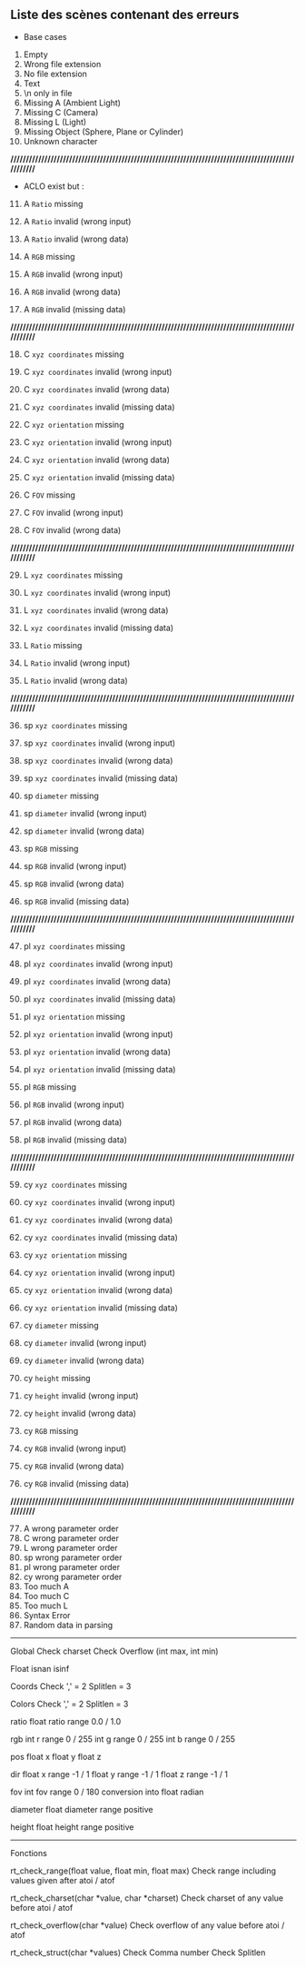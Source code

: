 ## Liste des scènes contenant des erreurs

- Base cases
1. Empty
2. Wrong file extension
3. No file extension
4. Text
5. \n only in file
6. Missing A (Ambient Light)
7. Missing C (Camera)
8. Missing L (Light)
9. Missing Object (Sphere, Plane or Cylinder)
10. Unknown character

**////////////////////////////////////////////////////////////////////////////////////////////////////**

- ACLO exist but :
11. A `Ratio` missing
12. A `Ratio` invalid (wrong input)
13. A `Ratio` invalid (wrong data)

14. A `RGB` missing
15. A `RGB` invalid (wrong input)
16. A `RGB` invalid (wrong data)
17. A `RGB` invalid (missing data)

**////////////////////////////////////////////////////////////////////////////////////////////////////**

18. C `xyz coordinates` missing
19. C `xyz coordinates` invalid (wrong input)
20. C `xyz coordinates` invalid (wrong data)
21. C `xyz coordinates` invalid (missing data)

22. C `xyz orientation` missing
23. C `xyz orientation` invalid (wrong input)
24. C `xyz orientation` invalid (wrong data)
25. C `xyz orientation` invalid (missing data)

26. C `FOV` missing
27. C `FOV` invalid (wrong input)
28. C `FOV` invalid (wrong data)

**////////////////////////////////////////////////////////////////////////////////////////////////////**

29. L `xyz coordinates` missing
30. L `xyz coordinates` invalid (wrong input)
31. L `xyz coordinates` invalid (wrong data)
32. L `xyz coordinates` invalid (missing data)

33. L `Ratio` missing
34. L `Ratio` invalid (wrong input)
35. L `Ratio` invalid (wrong data)

**////////////////////////////////////////////////////////////////////////////////////////////////////**

36. sp `xyz coordinates` missing
37. sp `xyz coordinates` invalid (wrong input)
38. sp `xyz coordinates` invalid (wrong data)
39. sp `xyz coordinates` invalid (missing data)

40. sp `diameter` missing
41. sp `diameter` invalid (wrong input)
42. sp `diameter` invalid (wrong data)

43. sp `RGB` missing
44. sp `RGB` invalid (wrong input)
45. sp `RGB` invalid (wrong data)
46. sp `RGB` invalid (missing data)

**////////////////////////////////////////////////////////////////////////////////////////////////////**

47. pl `xyz coordinates` missing
48. pl `xyz coordinates` invalid (wrong input)
49. pl `xyz coordinates` invalid (wrong data)
50. pl `xyz coordinates` invalid (missing data)

51. pl `xyz orientation` missing
52. pl `xyz orientation` invalid (wrong input)
53. pl `xyz orientation` invalid (wrong data)
54. pl `xyz orientation` invalid (missing data)

55. pl `RGB` missing
56. pl `RGB` invalid (wrong input)
57. pl `RGB` invalid (wrong data)
58. pl `RGB` invalid (missing data)

**////////////////////////////////////////////////////////////////////////////////////////////////////**

59. cy `xyz coordinates` missing
60. cy `xyz coordinates` invalid (wrong input)
61. cy `xyz coordinates` invalid (wrong data)
62. cy `xyz coordinates` invalid (missing data)

63. cy `xyz orientation` missing
64. cy `xyz orientation` invalid (wrong input)
65. cy `xyz orientation` invalid (wrong data)
66. cy `xyz orientation` invalid (missing data)

67. cy `diameter` missing
68. cy `diameter` invalid (wrong input)
69. cy `diameter` invalid (wrong data)

70. cy `height` missing
71. cy `height` invalid (wrong input)
72. cy `height` invalid (wrong data)

73. cy `RGB` missing
74. cy `RGB` invalid (wrong input)
75. cy `RGB` invalid (wrong data)
76. cy `RGB` invalid (missing data)

**////////////////////////////////////////////////////////////////////////////////////////////////////**

77. A wrong parameter order
78. C wrong parameter order
79. L wrong parameter order
80. sp wrong parameter order
81. pl wrong parameter order
82. cy wrong parameter order
83. Too much A
84. Too much C
85. Too much L
86. Syntax Error
87. Random data in parsing

---------------------------------------
Global
	Check charset
	Check Overflow (int max, int min)

Float
	isnan
	isinf

Coords
	Check ','	= 2
	Splitlen	= 3

Colors
	Check ','	= 2
	Splitlen	= 3

ratio
	float	ratio
		range 0.0 / 1.0

rgb
	int		r
		range 0 / 255
	int		g
		range 0 / 255
	int		b
		range 0 / 255

pos
	float	x
	float	y
	float	z

dir
	float	x
		range -1 / 1
	float	y
		range -1 / 1
	float	z
		range -1 / 1

fov
	int		fov
		range 0 / 180
		conversion into float	radian

diameter
	float	diameter
		range positive

height
	float	height
		range positive


--------------
Fonctions

rt_check_range(float value, float min, float max)
	Check range including values given after atoi / atof

rt_check_charset(char *value, char *charset)
	Check charset of any value before atoi / atof

rt_check_overflow(char *value)
	Check overflow of any value before atoi / atof

rt_check_struct(char *values)
	Check Comma number
	Check Splitlen

